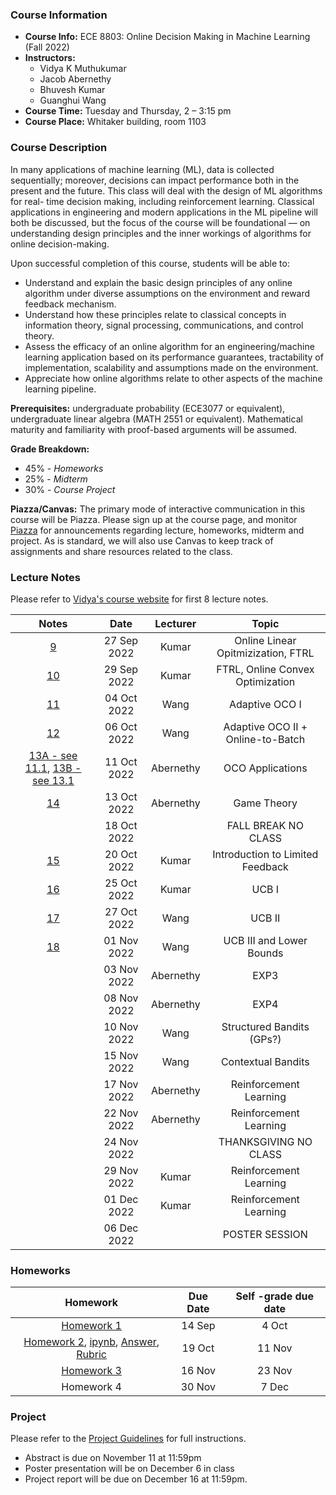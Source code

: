 
### Course Information

* **Course Info:** ECE 8803: Online Decision Making in Machine Learning (Fall 2022)
* **Instructors:**	
    - Vidya K Muthukumar
    - Jacob Abernethy
    - Bhuvesh Kumar
    - Guanghui Wang 
* **Course Time:** Tuesday and Thursday, 2 – 3:15 pm
* **Course Place:** Whitaker building, room 1103



### Course Description

In many applications of machine learning (ML), data is collected sequentially; moreover, decisions can impact performance both in the present and the future. This class will deal with the design of ML algorithms for real- time decision making, including reinforcement learning. Classical applications in engineering and modern applications in the ML pipeline will both be discussed, but the focus of the course will be foundational — on understanding design principles and the inner workings of algorithms for online decision-making.

Upon successful completion of this course, students will be able to:

- Understand and explain the basic design principles of any online algorithm under diverse assumptions on the environment and reward feedback mechanism.
- Understand how these principles relate to classical concepts in information theory, signal processing, communications, and control theory.
- Assess the efficacy of an online algorithm for an engineering/machine learning application based on its performance guarantees, tractability of implementation, scalability and assumptions made on the environment.
- Appreciate how online algorithms relate to other aspects of the machine learning pipeline.

**Prerequisites:** undergraduate probability (ECE3077 or equivalent), undergraduate linear algebra (MATH 2551 or equivalent). Mathematical maturity and familiarity with proof-based arguments will be assumed.




**Grade Breakdown:**
* 45% - *Homeworks*
* 25% - *Midterm*
* 30% - *Course Project*


**Piazza/Canvas:** The primary mode of interactive communication in this course will be Piazza. Please sign up at the course page, and monitor [Piazza](http://piazza.com/gatech/fall2022/ece8803odm) for announcements regarding lecture, homeworks, midterm and project. As is standard, we will also use Canvas to keep track of assignments and share resources related to the class.



### Lecture Notes
Please refer to [Vidya's course website](https://vmuthukumar.ece.gatech.edu/teaching-advising/ece-8803-online-decision-making-in-machine-learning-fall-2022/) for first 8 lecture notes.

| Notes| Date | Lecturer | Topic |
| :------------: |:-------------: |:-------------: | :-------------: |
| [9](./lectures/Lecture9_Sep27.pdf)  | 27 Sep 2022 | Kumar | Online Linear Opitmizization, FTRL |
| [10](./lectures/Lecture10_Sep29.pdf)  | 29 Sep 2022 | Kumar | FTRL, Online Convex Optimization |
|  [11](./lectures/Lecture11_Oct4.pdf)  | 04 Oct 2022 | Wang | Adaptive OCO I |
| [12](./lectures/Lecture12_Oct6.pdf)  | 06 Oct 2022 | Wang | Adaptive OCO II + Online-to-Batch |
| [13A - see 11.1](https://mltheory.github.io/CS7545/scribe/lec11.pdf), [13B - see 13.1](https://mltheory.github.io/CS7545/scribe/lec13.pdf)  | 11 Oct 2022 | Abernethy |  OCO Applications |
|  [14](https://gatech.instructure.com/courses/278984/files/folder/Lectures?preview=36645653) | 13 Oct 2022 | Abernethy |  Game Theory |
|   | 18 Oct 2022 |  |  FALL BREAK NO CLASS |
|  [15](./lectures/Lecture15_Oct20.pdf) | 20 Oct 2022 | Kumar |  Introduction to Limited Feedback |
|  [16](./lectures/Lecture16_Oct25.pdf) | 25 Oct 2022 | Kumar |  UCB I |
|  [17](./lectures/Lecture17_Oct27.pdf) | 27 Oct 2022 | Wang |  UCB II |
| [18](./lectures/Lecture18_Nov1.pdf)  | 01 Nov 2022 | Wang | UCB III and Lower Bounds |
|   | 03 Nov 2022 | Abernethy |  EXP3  |
|   | 08 Nov 2022 | Abernethy |  EXP4  |
|   | 10 Nov 2022 | Wang |  Structured Bandits (GPs?) |
|   | 15 Nov 2022 | Wang |  Contextual Bandits |
|   | 17 Nov 2022 | Abernethy |  Reinforcement Learning |
|   | 22 Nov 2022 | Abernethy |  Reinforcement Learning |
|   | 24 Nov 2022 |  |  THANKSGIVING NO CLASS |
|   | 29 Nov 2022 | Kumar |  Reinforcement Learning |
|   | 01 Dec 2022 | Kumar |  Reinforcement Learning |
|   | 06 Dec 2022 |  |  POSTER SESSION |


### Homeworks

| Homework | Due Date  | Self -grade due date | 
| :------------: |:-------------: | :-------------: |  
|[Homework 1](./hw/HW1.pdf) | 14 Sep | 4 Oct |    
|[Homework 2](./hw/HW2.pdf), [ipynb](./hw/hw2.ipynb), [Answer](./hw/2-answer.zip), [Rubric](./hw/HW2-r.pdf) | 19 Oct | 11 Nov |     
| [Homework 3](./hw/HW3.pdf) | 16 Nov | 23 Nov |     
| Homework 4 | 30 Nov | 7 Dec |    

### Project

Please refer to the [Project Guidelines](https://gatech.instructure.com/courses/278984/files/folder/Project?preview=36589125) for full instructions.
* Abstract is due on November 11 at 11:59pm
* Poster presentation will be on December 6 in class
* Project report will be due on December 16 at 11:59pm.



